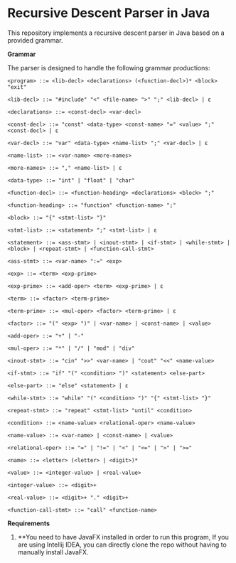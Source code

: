 
# Recursive Descent Parser in Java

This repository implements a recursive descent parser in Java based on a provided grammar. 

**Grammar**

The parser is designed to handle the following grammar productions:
```
<program> ::= <lib-decl> <declarations> (<function-decl>)* <block> "exit"

<lib-decl> ::= "#include" "<" <file-name> ">" ";" <lib-decl> | ε

<declarations> ::= <const-decl> <var-decl>

<const-decl> ::= "const" <data-type> <const-name> "=" <value> ";" <const-decl> | ε

<var-decl> ::= "var" <data-type> <name-list> ";" <var-decl> | ε

<name-list> ::= <var-name> <more-names>

<more-names> ::= "," <name-list> | ε

<data-type> ::= "int" | "float" | "char"

<function-decl> ::= <function-heading> <declarations> <block> ";"

<function-heading> ::= "function" <function-name> ";"

<block> ::= "{" <stmt-list> "}"

<stmt-list> ::= <statement> ";" <stmt-list> | ε

<statement> ::= <ass-stmt> | <inout-stmt> | <if-stmt> | <while-stmt> | <block> | <repeat-stmt> | <function-call-stmt>

<ass-stmt> ::= <var-name> ":=" <exp>

<exp> ::= <term> <exp-prime>

<exp-prime> ::= <add-oper> <term> <exp-prime> | ε

<term> ::= <factor> <term-prime>

<term-prime> ::= <mul-oper> <factor> <term-prime> | ε

<factor> ::= "(" <exp> ")" | <var-name> | <const-name> | <value>

<add-oper> ::= "+" | "-"

<mul-oper> ::= "*" | "/" | "mod" | "div"

<inout-stmt> ::= "cin" ">>" <var-name> | "cout" "<<" <name-value>

<if-stmt> ::= "if" "(" <condition> ")" <statement> <else-part>

<else-part> ::= "else" <statement> | ε

<while-stmt> ::= "while" "(" <condition> ")" "{" <stmt-list> "}"

<repeat-stmt> ::= "repeat" <stmt-list> "until" <condition>

<condition> ::= <name-value> <relational-oper> <name-value>

<name-value> ::= <var-name> | <const-name> | <value>

<relational-oper> ::= "=" | "!=" | "<" | "<=" | ">" | ">="

<name> ::= <letter> (<letter> | <digit>)*

<value> ::= <integer-value> | <real-value>

<integer-value> ::= <digit>+

<real-value> ::= <digit>+ "." <digit>+

<function-call-stmt> ::= "call" <function-name>
```

**Requirements**

1.  **You need to have JavaFX installed in order to run this program, If you are using Intellij IDEA, you can directly clone the repo without having to manually install JavaFX.




